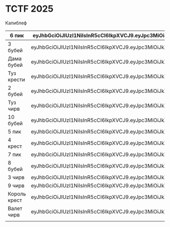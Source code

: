 # TCTF 2025

Капиблеф

| 6 пик | eyJhbGciOiJIUzI1NiIsInR5cCI6IkpXVCJ9.eyJpc3MiOiJkZWNrIiwiZXhwIjoxNzQ1NzU4NTIyLCJuYmYiOjE3NDUxNTM3MjIsImlhdCI6MTc0NTE1MzcyMiwiY2FyZCI6eyJyYW5rIjoiNiIsInN1aXQiOiJTcGFkZXMifX0.Zasj6x_8GmhY7Dz2NBDnikOS6BmSvjp8Q6a_w08FCvo |
| --- | --- |
| 3 бубей | eyJhbGciOiJIUzI1NiIsInR5cCI6IkpXVCJ9.eyJpc3MiOiJkZWNrIiwiZXhwIjoxNzQ1NzU4NTIyLCJuYmYiOjE3NDUxNTM3MjIsImlhdCI6MTc0NTE1MzcyMiwiY2FyZCI6eyJyYW5rIjoiMyIsInN1aXQiOiJEaWFtb25kcyJ9fQ.TJFGoGb4aQmlWqJwUW24Mb_mEwjDI8FJF5wI61BMhtY |
| Дама бубей | eyJhbGciOiJIUzI1NiIsInR5cCI6IkpXVCJ9.eyJpc3MiOiJkZWNrIiwiZXhwIjoxNzQ1NzU4NjUyLCJuYmYiOjE3NDUxNTM4NTIsImlhdCI6MTc0NTE1Mzg1MiwiY2FyZCI6eyJyYW5rIjoiUSIsInN1aXQiOiJEaWFtb25kcyJ9fQ.Bz75CNlfBA2W4h7gvW2wj5Xp_MW8ZBBLAZreFDaqTuA |
| Туз крести | eyJhbGciOiJIUzI1NiIsInR5cCI6IkpXVCJ9.eyJpc3MiOiJkZWNrIiwiZXhwIjoxNzQ1NzU4NjUyLCJuYmYiOjE3NDUxNTM4NTIsImlhdCI6MTc0NTE1Mzg1MiwiY2FyZCI6eyJyYW5rIjoiQSIsInN1aXQiOiJDbHVicyJ9fQ.De2pdljdrkC-mnl0_QaNsWkdoj1x80u3dYlBnx1wlLw |
| 2 бубей | eyJhbGciOiJIUzI1NiIsInR5cCI6IkpXVCJ9.eyJpc3MiOiJkZWNrIiwiZXhwIjoxNzQ1NzU4NzI3LCJuYmYiOjE3NDUxNTM5MjcsImlhdCI6MTc0NTE1MzkyNywiY2FyZCI6eyJyYW5rIjoiMiIsInN1aXQiOiJEaWFtb25kcyJ9fQ.6JqEqQphcEcxVzRehVskrEo5k1xljTSFjFFKaEANszs |
| Туз чирв | eyJhbGciOiJIUzI1NiIsInR5cCI6IkpXVCJ9.eyJpc3MiOiJkZWNrIiwiZXhwIjoxNzQ1NzU4NzI3LCJuYmYiOjE3NDUxNTM5MjcsImlhdCI6MTc0NTE1MzkyNywiY2FyZCI6eyJyYW5rIjoiQSIsInN1aXQiOiJIZWFydHMifX0.NTUHutkX7T9PrjEFUWycp0cJrc2sw3buDgHh8grdTPA |
| 10 бубей | eyJhbGciOiJIUzI1NiIsInR5cCI6IkpXVCJ9.eyJpc3MiOiJkZWNrIiwiZXhwIjoxNzQ1NzU4ODMxLCJuYmYiOjE3NDUxNTQwMzEsImlhdCI6MTc0NTE1NDAzMSwiY2FyZCI6eyJyYW5rIjoiMTAiLCJzdWl0IjoiRGlhbW9uZHMifX0.UDIrBX2blWWk6Zv2BaaZaKQWlyZ0VXbfdL28P37vxAo |
| 5 пик | eyJhbGciOiJIUzI1NiIsInR5cCI6IkpXVCJ9.eyJpc3MiOiJkZWNrIiwiZXhwIjoxNzQ1NzU5MDI4LCJuYmYiOjE3NDUxNTQyMjgsImlhdCI6MTc0NTE1NDIyOCwiY2FyZCI6eyJyYW5rIjoiNSIsInN1aXQiOiJTcGFkZXMifX0.LfDPOxV0nb-WveGcIKjhhYUWweSmvwaVpKAP0_EhskE |
| 4 крест | eyJhbGciOiJIUzI1NiIsInR5cCI6IkpXVCJ9.eyJpc3MiOiJkZWNrIiwiZXhwIjoxNzQ1NzU5MTU3LCJuYmYiOjE3NDUxNTQzNTcsImlhdCI6MTc0NTE1NDM1NywiY2FyZCI6eyJyYW5rIjoiNCIsInN1aXQiOiJDbHVicyJ9fQ.RZJPULD8IAs8htXrHJMTD-aHKvnf5ZKMU3Kt-6BWabo |
| 7 пик | eyJhbGciOiJIUzI1NiIsInR5cCI6IkpXVCJ9.eyJpc3MiOiJkZWNrIiwiZXhwIjoxNzQ1NzU5MjI0LCJuYmYiOjE3NDUxNTQ0MjQsImlhdCI6MTc0NTE1NDQyNCwiY2FyZCI6eyJyYW5rIjoiNyIsInN1aXQiOiJTcGFkZXMifX0.GHTq6gasKGs3DngnuNpTqiNiHAHmyOAJ9ABcgL0xyog |
| 8 бубей | eyJhbGciOiJIUzI1NiIsInR5cCI6IkpXVCJ9.eyJpc3MiOiJkZWNrIiwiZXhwIjoxNzQ1NzU5MjkwLCJuYmYiOjE3NDUxNTQ0OTAsImlhdCI6MTc0NTE1NDQ5MCwiY2FyZCI6eyJyYW5rIjoiOCIsInN1aXQiOiJEaWFtb25kcyJ9fQ.16e6iqnplG_nAJx4FZXre0qV7OxxMZ6_BKp8c3PhiiY |
| 3 чирв | eyJhbGciOiJIUzI1NiIsInR5cCI6IkpXVCJ9.eyJpc3MiOiJkZWNrIiwiZXhwIjoxNzQ1NzU5NTg5LCJuYmYiOjE3NDUxNTQ3ODksImlhdCI6MTc0NTE1NDc4OSwiY2FyZCI6eyJyYW5rIjoiMyIsInN1aXQiOiJIZWFydHMifX0.SGX3w_1ZnsGecmz9l4h45Op_7fK8X-N0B4f_3S0Xnj8 |
| 9 чирв | eyJhbGciOiJIUzI1NiIsInR5cCI6IkpXVCJ9.eyJpc3MiOiJkZWNrIiwiZXhwIjoxNzQ1NzU5NjUwLCJuYmYiOjE3NDUxNTQ4NTAsImlhdCI6MTc0NTE1NDg1MCwiY2FyZCI6eyJyYW5rIjoiOSIsInN1aXQiOiJIZWFydHMifX0.FeIqJy0FFSiI-aYTOO7xWW6UaWw3OTzAayLOIwnbuDs |
| Король крест | eyJhbGciOiJIUzI1NiIsInR5cCI6IkpXVCJ9.eyJpc3MiOiJkZWNrIiwiZXhwIjoxNzQ1NzU5Nzk4LCJuYmYiOjE3NDUxNTQ5OTgsImlhdCI6MTc0NTE1NDk5OCwiY2FyZCI6eyJyYW5rIjoiSyIsInN1aXQiOiJDbHVicyJ9fQ.gxOmyJzDuJAkVA45sEY1E6IrO6DMEmmkpVkLrUIjXmw |
| Валет чирв | eyJhbGciOiJIUzI1NiIsInR5cCI6IkpXVCJ9.eyJpc3MiOiJkZWNrIiwiZXhwIjoxNzQ1NzU5OTIzLCJuYmYiOjE3NDUxNTUxMjMsImlhdCI6MTc0NTE1NTEyMywiY2FyZCI6eyJyYW5rIjoiSiIsInN1aXQiOiJIZWFydHMifX0.9x3awEurT5tyT29r_oI0nfYfbO5p3wCuoihHzyqFqTk |
|  |  |